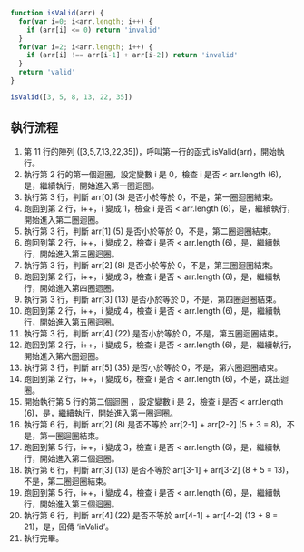 ``` js
function isValid(arr) {
  for(var i=0; i<arr.length; i++) {
    if (arr[i] <= 0) return 'invalid'
  }
  for(var i=2; i<arr.length; i++) {
    if (arr[i] !== arr[i-1] + arr[i-2]) return 'invalid'
  }
  return 'valid'
}

isValid([3, 5, 8, 13, 22, 35])
```

## 執行流程
1. 第 11 行的陣列 ([3,5,7,13,22,35])，呼叫第一行的函式 isValid(arr)，開始執行。
2. 執行第 2 行的第一個迴圈，設定變數 i 是 0，檢查 i 是否 < arr.length (6)，是，繼續執行，開始進入第一圈迴圈。
3. 執行第 3 行，判斷 arr[0] (3) 是否小於等於 0，不是，第一圈迴圈結束。
4. 跑回到第 2 行，i++，i 變成 1，檢查 i 是否 < arr.length (6)，是，繼續執行，開始進入第二圈迴圈。
5. 執行第 3 行，判斷 arr[1] (5) 是否小於等於 0，不是，第二圈迴圈結束。
6. 跑回到第 2 行，i++，i 變成 2，檢查 i 是否 < arr.length (6)，是，繼續執行，開始進入第三圈迴圈。
7. 執行第 3 行，判斷 arr[2] (8) 是否小於等於 0，不是，第三圈迴圈結束。
8. 跑回到第 2 行，i++，i 變成 3，檢查 i 是否 < arr.length (6)，是，繼續執行，開始進入第四圈迴圈。
9. 執行第 3 行，判斷 arr[3] (13) 是否小於等於 0，不是，第四圈迴圈結束。
10. 跑回到第 2 行，i++，i 變成 4，檢查 i 是否 < arr.length (6)，是，繼續執行，開始進入第五圈迴圈。
11. 執行第 3 行，判斷 arr[4] (22) 是否小於等於 0，不是，第五圈迴圈結束。
12. 跑回到第 2 行，i++，i 變成 5，檢查 i 是否 < arr.length (6)，是，繼續執行，開始進入第六圈迴圈。
13. 執行第 3 行，判斷 arr[5] (35) 是否小於等於 0，不是，第六圈迴圈結束。
14. 跑回到第 2 行，i++，i 變成 6，檢查 i 是否 < arr.length (6)，不是，跳出迴圈。
15. 開始執行第 5 行的第二個迴圈 ，設定變數 i 是 2，檢查 i 是否 < arr.length (6)，是，繼續執行，開始進入第一圈迴圈。
16. 執行第 6 行，判斷 arr[2] (8) 是否不等於 arr[2-1] + arr[2-2] (5 + 3 = 8)，不是，第一圈迴圈結束。
17. 跑回到第 5 行，i++，i 變成 3，檢查 i 是否 < arr.length (6)，是，繼續執行，開始進入第二個迴圈。
18. 執行第 6 行，判斷 arr[3] (13) 是否不等於 arr[3-1] + arr[3-2] (8 + 5 = 13)，不是，第二圈迴圈結束。
19. 跑回到第 5 行，i++，i 變成 4，檢查 i 是否 < arr.length (6)，是，繼續執行，開始進入第三個迴圈。
20. 執行第 6 行，判斷 arr[4] (22) 是否不等於 arr[4-1] + arr[4-2] (13 + 8 = 21)，是，回傳 ‘inValid’。
21. 執行完畢。
